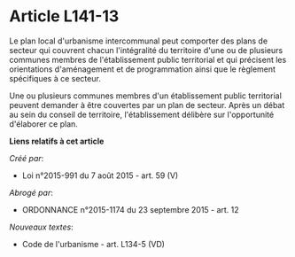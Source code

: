 # Article L141-13

Le plan local d'urbanisme intercommunal peut comporter des plans de secteur qui couvrent chacun l'intégralité du territoire
d'une ou de plusieurs communes membres de l'établissement public territorial et qui précisent les orientations d'aménagement
et de programmation ainsi que le règlement spécifiques à ce secteur. 

Une ou plusieurs communes membres d'un établissement public territorial peuvent demander à être couvertes par un plan de
secteur. Après un débat au sein du conseil de territoire, l'établissement délibère sur l'opportunité d'élaborer ce plan.

**Liens relatifs à cet article**

_Créé par_:

  - Loi n°2015-991 du 7 août 2015 - art. 59 (V)

_Abrogé par_:

  - ORDONNANCE n°2015-1174 du 23 septembre 2015 - art. 12

_Nouveaux textes_:

  - Code de l'urbanisme - art. L134-5 (VD)
